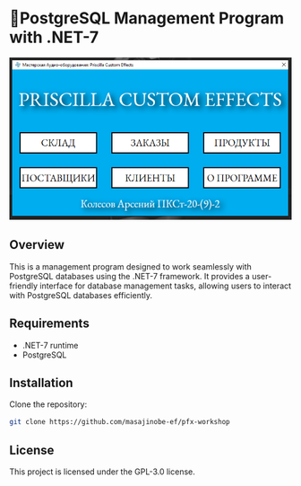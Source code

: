 # 🧢PostgreSQL Management Program with .NET-7

![pic](pic.png)

## Overview

This is a management program designed to work seamlessly with PostgreSQL databases using the .NET-7 framework. It provides a user-friendly interface for database management tasks, allowing users to interact with PostgreSQL databases efficiently.

## Requirements

- .NET-7 runtime
- PostgreSQL

## Installation

Clone the repository:

```bash
git clone https://github.com/masajinobe-ef/pfx-workshop
```

## License

This project is licensed under the GPL-3.0 license.
